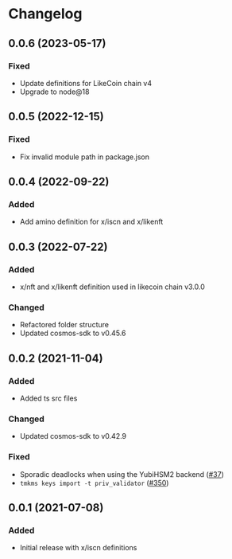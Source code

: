 # Changelog

## 0.0.6 (2023-05-17)
### Fixed
- Update definitions for LikeCoin chain v4
- Upgrade to node@18

## 0.0.5 (2022-12-15)
### Fixed
- Fix invalid module path in package.json

## 0.0.4 (2022-09-22)
### Added
- Add amino definition for x/iscn and x/likenft

## 0.0.3 (2022-07-22)
### Added
- x/nft and x/likenft definition used in likecoin chain v3.0.0

### Changed
- Refactored folder structure
- Updated cosmos-sdk to v0.45.6

## 0.0.2 (2021-11-04)
### Added
- Added ts src files

### Changed
- Updated cosmos-sdk to v0.42.9

### Fixed
- Sporadic deadlocks when using the YubiHSM2 backend ([#37])
- `tmkms keys import -t priv_validator` ([#350])

[#37]: https://github.com/iqlusioninc/tmkms/pull/37
[#350]: https://github.com/iqlusioninc/tmkms/pull/350
[#351]: https://github.com/iqlusioninc/tmkms/pull/351
[#370]: https://github.com/iqlusioninc/tmkms/pull/370
[#373]: https://github.com/iqlusioninc/tmkms/pull/373
[#407]: https://github.com/iqlusioninc/tmkms/pull/407
[#417]: https://github.com/iqlusioninc/tmkms/pull/417
[#457]: https://github.com/iqlusioninc/tmkms/pull/457
[#465]: https://github.com/iqlusioninc/tmkms/pull/465
[#478]: https://github.com/iqlusioninc/tmkms/pull/478

## 0.0.1 (2021-07-08)
### Added
- Initial release with x/iscn definitions
